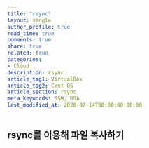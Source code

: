 ```yaml
---
title: "rsync"
layout: single
author_profile: true
read_time: true
comments: true
share: true
related: true
categories:
- Cloud
description: rsync
article_tag1: VirtualBox
article_tag2: Cent OS
article_section: rsync
meta_keywords: SSH, RSA
last_modified_at: 2020-07-14T00:00:00+00:00
---
```

## rsync를 이용해 파일 복사하기

